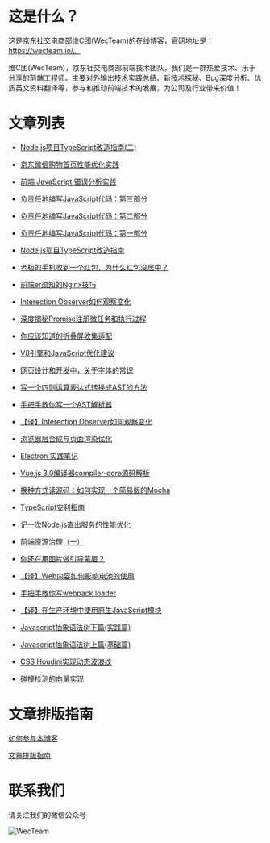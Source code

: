 
# 这是什么？

这是京东社交电商部维C团(WecTeam)的在线博客，官网地址是：https://wecteam.io/。

维C团(WecTeam)，京东社交电商部前端技术团队，我们是一群热爱技术、乐于分享的前端工程师。主要对外输出技术实践总结、新技术探秘、Bug深度分析、优质英文资料翻译等，参与和推动前端技术的发展，为公司及行业带来价值！

# 文章列表

* [Node.js项目TypeScript改造指南(二)](https://wecteam.io/2019%2F12%2F20%2FNode-js%E9%A1%B9%E7%9B%AETypeScript%E6%94%B9%E9%80%A0%E6%8C%87%E5%8D%97-%E4%BA%8C%2F)

* [京东微信购物首页性能优化实践](https://wecteam.io/2019%2F12%2F20%2F%E4%BA%AC%E4%B8%9C%E5%BE%AE%E4%BF%A1%E8%B4%AD%E7%89%A9%E9%A6%96%E9%A1%B5%E6%80%A7%E8%83%BD%E4%BC%98%E5%8C%96%E5%AE%9E%E8%B7%B5%2F)

* [前端 JavaScript 错误分析实践](https://wecteam.io/2019%2F12%2F13%2F%E5%89%8D%E7%AB%AF-JavaScript-%E9%94%99%E8%AF%AF%E5%88%86%E6%9E%90%E5%AE%9E%E8%B7%B5%2F)

* [负责任地编写JavaScript代码：第三部分](https://wecteam.io/2019%2F12%2F13%2F%E8%B4%9F%E8%B4%A3%E4%BB%BB%E5%9C%B0%E7%BC%96%E5%86%99JavaScript%E4%BB%A3%E7%A0%81%EF%BC%9A%E7%AC%AC%E4%B8%89%E9%83%A8%E5%88%86%2F)

* [负责任地编写JavaScript代码：第二部分](https://wecteam.io/2019%2F12%2F13%2F%E8%B4%9F%E8%B4%A3%E4%BB%BB%E5%9C%B0%E7%BC%96%E5%86%99JavaScript%E4%BB%A3%E7%A0%81%EF%BC%9A%E7%AC%AC%E4%BA%8C%E9%83%A8%E5%88%86%2F)

* [负责任地编写JavaScript代码：第一部分](https://wecteam.io/2019%2F12%2F13%2F%E8%B4%9F%E8%B4%A3%E4%BB%BB%E5%9C%B0%E7%BC%96%E5%86%99JavaScript%E4%BB%A3%E7%A0%81%EF%BC%9A%E7%AC%AC%E4%B8%80%E9%83%A8%E5%88%86%2F)

* [Node.js项目TypeScript改造指南](https://wecteam.io/2019%2F11%2F26%2FNode-js%E9%A1%B9%E7%9B%AETypeScript%E6%94%B9%E9%80%A0%E6%8C%87%E5%8D%97%2F)

* [老板的手机收到一个红包，为什么红包没居中？](https://wecteam.io/2019%2F11%2F24%2F%E8%80%81%E6%9D%BF%E7%9A%84%E6%89%8B%E6%9C%BA%E6%94%B6%E5%88%B0%E4%B8%80%E4%B8%AA%E7%BA%A2%E5%8C%85%EF%BC%8C%E4%B8%BA%E4%BB%80%E4%B9%88%E7%BA%A2%E5%8C%85%E6%B2%A1%E5%B1%85%E4%B8%AD%EF%BC%9F%2F)

* [前端er须知的Nginx技巧](https://wecteam.io/2019%2F11%2F24%2F%E5%89%8D%E7%AB%AFer%E9%A1%BB%E7%9F%A5%E7%9A%84Nginx%E6%8A%80%E5%B7%A7%2F)

* [Interection Observer如何观察变化](https://wecteam.io/2019%2F11%2F24%2FInterection-Observer%E5%A6%82%E4%BD%95%E8%A7%82%E5%AF%9F%E5%8F%98%E5%8C%96%2F)

* [深度揭秘Promise注册微任务和执行过程](https://wecteam.io/2019%2F11%2F24%2F%E6%B7%B1%E5%BA%A6%E6%8F%AD%E7%A7%98Promise%E6%B3%A8%E5%86%8C%E5%BE%AE%E4%BB%BB%E5%8A%A1%E5%92%8C%E6%89%A7%E8%A1%8C%E8%BF%87%E7%A8%8B%2F)

* [你应该知道的折叠屏收集适配](https://wecteam.io/2019%2F11%2F08%2F%E4%BD%A0%E5%BA%94%E8%AF%A5%E7%9F%A5%E9%81%93%E7%9A%84%E6%8A%98%E5%8F%A0%E5%B1%8F%E6%94%B6%E9%9B%86%E9%80%82%E9%85%8D%2F)

* [V8引擎和JavaScript优化建议](https://wecteam.io/2019%2F10%2F23%2FV8-%E5%BC%95%E6%93%8E%E5%92%8CJavascript%E4%BC%98%E5%8C%96%E5%BB%BA%E8%AE%AE%2F)

* [网页设计和开发中，关于字体的常识](https://wecteam.io/2019%2F10%2F23%2F%E7%BD%91%E9%A1%B5%E8%AE%BE%E8%AE%A1%E5%92%8C%E5%BC%80%E5%8F%91%E4%B8%AD%EF%BC%8C%E5%85%B3%E4%BA%8E%E5%AD%97%E4%BD%93%E7%9A%84%E5%B8%B8%E8%AF%86%2F)

* [写一个四则运算表达式转换成AST的方法](https://wecteam.io/2019%2F10%2F17%2F%E5%86%99%E4%B8%80%E4%B8%AA%E5%9B%9B%E5%88%99%E8%BF%90%E7%AE%97%E8%A1%A8%E8%BE%BE%E5%BC%8F%E8%BD%AC%E6%8D%A2%E6%88%90AST%E7%9A%84%E6%96%B9%E6%B3%95%2F)

* [手把手教你写一个AST解析器](https://wecteam.io/2019%2F10%2F17%2F%E6%89%8B%E6%8A%8A%E6%89%8B%E6%95%99%E4%BD%A0%E5%86%99%E4%B8%80%E4%B8%AAAST%E8%A7%A3%E6%9E%90%E5%99%A8%2F)

* [【译】Interection Observer如何观察变化](https://wecteam.io/2019%2F10%2F17%2F%E3%80%90%E8%AF%91%E3%80%91interection-observer%E5%A6%82%E4%BD%95%E8%A7%82%E5%AF%9F%E5%8F%98%E5%8C%96%2F)

* [浏览器层合成与页面渲染优化](https://wecteam.io/2019%2F10%2F15%2F%E6%B5%8F%E8%A7%88%E5%99%A8%E5%B1%82%E5%90%88%E6%88%90%E4%B8%8E%E9%A1%B5%E9%9D%A2%E6%B8%B2%E6%9F%93%E4%BC%98%E5%8C%96%2F)

* [Electron 实践笔记](https://wecteam.io/2019%2F10%2F11%2FElectron-%E5%AE%9E%E8%B7%B5%E7%AC%94%E8%AE%B0%2F)

* [Vue.js 3.0编译器compiler-core源码解析](https://wecteam.io/2019%2F10%2F09%2FVue-js-3-0%E7%BC%96%E8%AF%91%E5%99%A8compiler-core%E6%BA%90%E7%A0%81%E8%A7%A3%E6%9E%90%2F)

* [换种方式读源码：如何实现一个简易版的Mocha](https://wecteam.io/2019%2F10%2F09%2F%E6%8D%A2%E7%A7%8D%E6%96%B9%E5%BC%8F%E8%AF%BB%E6%BA%90%E7%A0%81%EF%BC%9A%E5%A6%82%E4%BD%95%E5%AE%9E%E7%8E%B0%E4%B8%80%E4%B8%AA%E7%AE%80%E6%98%93%E7%89%88%E7%9A%84Mocha%2F)

* [TypeScript安利指南](https://wecteam.io/2019%2F10%2F08%2FTypeScript%E5%AE%89%E5%88%A9%E6%8C%87%E5%8D%97%2F)

* [记一次Node.js直出服务的性能优化](https://wecteam.io/2019%2F09%2F27%2F%E8%AE%B0%E4%B8%80%E6%AC%A1Node-js%E7%9B%B4%E5%87%BA%E6%9C%8D%E5%8A%A1%E7%9A%84%E6%80%A7%E8%83%BD%E4%BC%98%E5%8C%96%2F)

* [前端资源治理（一）](https://wecteam.io/2019%2F09%2F24%2F%E5%89%8D%E7%AB%AF%E8%B5%84%E6%BA%90%E6%B2%BB%E7%90%86%EF%BC%88%E4%B8%80%EF%BC%89%2F)

* [你还在用图片做引导蒙层？](https://wecteam.io/2019%2F09%2F20%2Fguid-mask%2F)

* [【译】Web内容如何影响电池的使用](https://wecteam.io/2019%2F09%2F17%2F%E3%80%90%E8%AF%91%E3%80%91Web%E5%86%85%E5%AE%B9%E5%A6%82%E4%BD%95%E5%BD%B1%E5%93%8D%E7%94%B5%E6%B1%A0%E7%9A%84%E4%BD%BF%E7%94%A8%2F)

* [手把手教你写webpack loader](https://wecteam.io/2019%2F09%2F17%2F%E6%89%8B%E6%8A%8A%E6%89%8B%E6%95%99%E4%BD%A0%E5%86%99webpack-loader%2F)

* [【译】在生产环境中使用原生JavaScript模块](https://wecteam.io/2019%2F09%2F10%2F%E3%80%90%E8%AF%91%E3%80%91%E5%9C%A8%E7%94%9F%E4%BA%A7%E7%8E%AF%E5%A2%83%E4%B8%AD%E4%BD%BF%E7%94%A8%E5%8E%9F%E7%94%9FJavaScript%E6%A8%A1%E5%9D%97%2F)

* [Javascript抽象语法树下篇(实践篇)](https://wecteam.io/2019%2F07%2F20%2FJavascript%E6%8A%BD%E8%B1%A1%E8%AF%AD%E6%B3%95%E6%A0%91%E4%B8%8B%E7%AF%87(%E5%AE%9E%E8%B7%B5%E7%AF%87)%2F)

* [Javascript抽象语法树上篇(基础篇)](https://wecteam.io/2019%2F07%2F19%2FJavascript%E6%8A%BD%E8%B1%A1%E8%AF%AD%E6%B3%95%E6%A0%91%E4%B8%8A%E7%AF%87(%E5%9F%BA%E7%A1%80%E7%AF%87)%2F)

* [CSS Houdini实现动态波浪纹](https://wecteam.io/2019%2F07%2F12%2FCSS%20Houdini%E5%AE%9E%E7%8E%B0%E5%8A%A8%E6%80%81%E6%B3%A2%E6%B5%AA%E7%BA%B9%2F)

* [碰撞检测的向量实现](https://wecteam.io/2019%2F06%2F27%2Fcollision-detection%2F)
    
# 文章排版指南

[如何参与本博客](https://github.com/wecteam/blog/blob/master/docs/post-guide.md)

[文章排版指南](https://github.com/wecteam/blog/blob/master/docs/document-guide.md)

# 联系我们

请关注我们的微信公众号

![WecTeam](https://wq.360buyimg.com/data/ppms/picture/wecteam_qrcode.jpeg)

